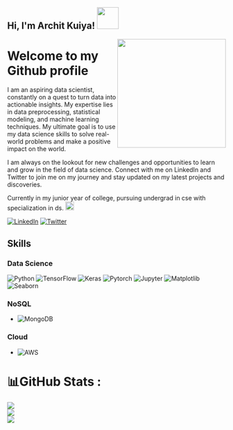 <h2> Hi, I'm Archit Kuiya! <img src="https://media.giphy.com/media/SVCSsoKU5v6ZJLk07n/giphy.gif"  width="50"></h2><img align ='right' src="https://media.giphy.com/media/iIqmM5tTjmpOB9mpbn/giphy.gif"  width="250">

# Welcome to my Github profile

I am an aspiring data scientist, constantly on a quest to turn data into actionable insights. My expertise lies in data preprocessing, statistical modeling, and machine learning techniques. My ultimate goal is to use my data science skills to solve real-world problems and make a positive impact on the world.

I am always on the lookout for new challenges and opportunities to learn and grow in the field of data science. Connect with me on LinkedIn and Twitter to join me on my journey and stay updated on my latest projects and discoveries.

  Currently in my junior year of college, pursuing undergrad in cse with specialization in ds. <img src="https://media.giphy.com/media/eNAKa7nXenniRdDIu6/giphy.gif" width ='20'  >


[![LinkedIn](https://img.shields.io/badge/LinkedIn-Connect-blue?style=flat-square&logo=linkedin&link=https://linkedin.com/in/architkuiya)](https://linkedin.com/in/architkuiya) 
[![Twitter](https://img.shields.io/badge/Twitter-Follow-blue?style=flat-square&logo=twitter&link=https://twitter.com/ArchitK47)](https://twitter.com/ArchitK47)

## Skills

### Data Science

![Python](https://img.shields.io/badge/-Python-black?style=flat-square&logo=python&logoColor=white&labelColor=8BC34A&color=8BC34A) 
![TensorFlow](https://img.shields.io/badge/-TensorFlow-black?style=flat-square&logo=tensorflow&logoColor=white&labelColor=F44336&color=F44336)
![Keras](https://img.shields.io/badge/-Keras-black?style=flat-square&logo=keras&logoColor=white&labelColor=9C27B0&color=9C27B0)
![Pytorch](https://img.shields.io/badge/-Pytorch-black?style=flat-square&logo=pytorch&logoColor=white&labelColor=8BC34A&color=8BC34A)
![Jupyter](https://img.shields.io/badge/-Jupyter-black?style=flat-square&logo=jupyter&logoColor=white&labelColor=F44336&color=F44336)
![Matplotlib](https://img.shields.io/badge/-Matplotlib-black?style=flat-square&logo=matplotlib&logoColor=white&labelColor=9C27B0&color=9C27B0)
![Seaborn](https://img.shields.io/badge/-Seaborn-black?style=flat-square&logo=seaborn&logoColor=white&labelColor=8BC34A&color=8BC34A)

### NoSQL
- ![MongoDB](https://img.shields.io/badge/-MongoDB-black?style=flat-square&logo=mongodb&logoColor=white&labelColor=F44336&color=F44336)

### Cloud
- ![AWS](https://img.shields.io/badge/-AWS-black?style=flat-square&logo=amazon-aws&logoColor=white&labelColor=9C27B0&color=9C27B0)





# 📊GitHub Stats :
![](https://github-readme-stats.vercel.app/api?username=architkuiya&theme=react&hide_border=false&include_all_commits=false&count_private=false)<br/>
![](https://github-readme-streak-stats.herokuapp.com/?user=architkuiya&theme=react&hide_border=false)<br/>
![](https://github-readme-stats.vercel.app/api/top-langs/?username=architkuiya&theme=react&hide_border=false&include_all_commits=false&count_private=false&layout=compact)
